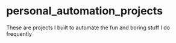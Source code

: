# personal_automation_projects
These are projects I built to automate the fun and boring stuff I do frequently
